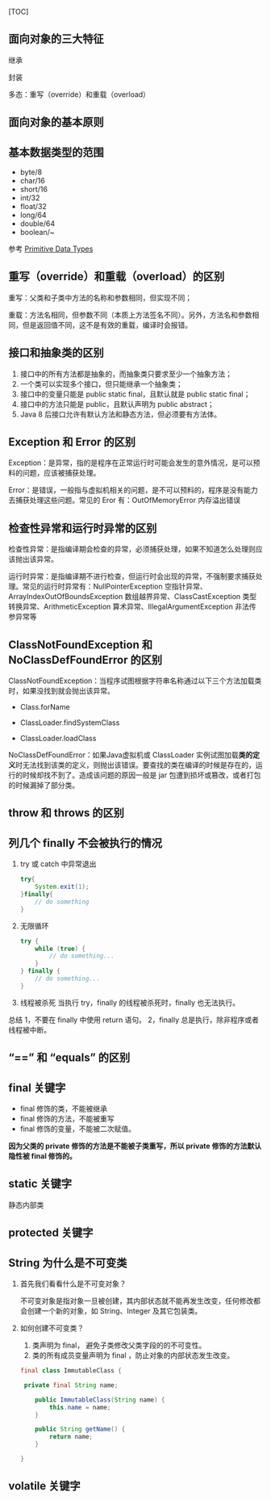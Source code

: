 [TOC]



## 面向对象的三大特征

继承

封装

多态：重写（override）和重载（overload）

## 面向对象的基本原则



## 基本数据类型的范围

- byte/8
- char/16
- short/16
- int/32
- float/32
- long/64
- double/64
- boolean/~

参考 [Primitive Data Types](https://docs.oracle.com/javase/tutorial/java/nutsandbolts/datatypes.html)

## 重写（override）和重载（overload）的区别

重写：父类和子类中方法的名称和参数相同，但实现不同；

重载：方法名相同，但参数不同（本质上方法签名不同）。另外，方法名和参数相同，但是返回值不同，这不是有效的重载，编译时会报错。

## 接口和抽象类的区别

1. 接口中的所有方法都是抽象的，而抽象类只要求至少一个抽象方法；
2. 一个类可以实现多个接口，但只能继承一个抽象类；
3. 接口中的变量只能是 public static final，且默认就是 public static final；
4. 接口中的方法只能是 public，且默认声明为 public abstract；
5. Java 8 后接口允许有默认方法和静态方法，但必须要有方法体。

## Exception 和 Error 的区别

Exception：是异常，指的是程序在正常运行时可能会发生的意外情况，是可以预料的问题，应该被捕获处理。

Error：是错误，一般指与虚拟机相关的问题，是不可以预料的，程序是没有能力去捕获处理这些问题。常见的 Eror 有：OutOfMemoryError 内存溢出错误

## 检查性异常和运行时异常的区别

检查性异常：是指编译期会检查的异常，必须捕获处理，如果不知道怎么处理则应该抛出该异常。

运行时异常：是指编译期不进行检查，但运行时会出现的异常，不强制要求捕获处理。常见的运行时异常有：NullPointerException 空指针异常、ArrayIndexOutOfBoundsException 数组越界异常、ClassCastException 类型转换异常、ArithmeticException 算术异常、IllegalArgumentException 非法传参异常等

## ClassNotFoundException 和 NoClassDefFoundError 的区别
ClassNotFoundException：当程序试图根据字符串名称通过以下三个方法加载类时，如果没找到就会抛出该异常。

- Class.forName

- ClassLoader.findSystemClass

- ClassLoader.loadClass

NoClassDefFoundError：如果Java虚拟机或 ClassLoader 实例试图加载**类的定义**时无法找到该类的定义，则抛出该错误。要查找的类在编译的时候是存在的，运行的时候却找不到了。造成该问题的原因一般是 jar 包遭到损坏或篡改，或者打包的时候漏掉了部分类。

## throw 和 throws 的区别

## 列几个 finally 不会被执行的情况

1. try 或 catch 中异常退出

   ```java
   try{
       System.exit(1);
   }finally{
       // do something
   }
   ```

2. 无限循环

   ```java
   try {
       while (true) {
           // do something...
       }
   } finally {
       // do something...
   }
   ```
3. 线程被杀死
   当执行 try，finally 的线程被杀死时，finally 也无法执行。



总结
1，不要在 finally 中使用 return 语句。
2，finally 总是执行，除非程序或者线程被中断。  

## “==” 和 “equals” 的区别

## final 关键字

- final 修饰的类，不能被继承
- final 修饰的方法，不能被重写
- final 修饰的变量，不能被二次赋值。

**因为父类的 private 修饰的方法是不能被子类重写，所以 private 修饰的方法默认隐性被 final 修饰的。**

## static 关键字

静态内部类

## protected 关键字

## String 为什么是不可变类

1. 首先我们看看什么是不可变对象？

   不可变对象是指对象一旦被创建，其内部状态就不能再发生改变，任何修改都会创建一个新的对象，如 String、Integer 及其它包装类。

2. 如何创建不可变类？

   1. 类声明为 final， 避免子类修改父类字段的的不可变性。
   2. 类的所有成员变量声明为 final ，防止对象的内部状态发生改变。
   
   ```java
   final class ImmutableClass {
   
    private final String name;
   
       public ImmutableClass(String name) {
           this.name = name;
       }
   
       public String getName() {
           return name;
       }
   
   }
   ```
   
   

## volatile 关键字

